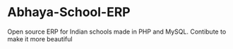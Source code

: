 # Abhaya-School-ERP
Open source ERP for Indian schools made in PHP and MySQL. Contibute to make it more beautiful

